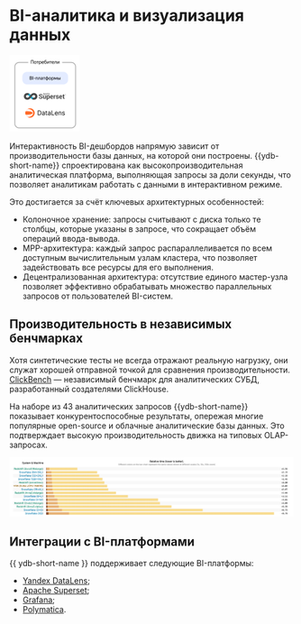 # BI-аналитика и визуализация данных

![](_includes/olap_bi.png)

Интерактивность BI-дешбордов напрямую зависит от производительности базы данных, на которой они построены. {{ydb-short-name}} спроектирована как высокопроизводительная аналитическая платформа, выполняющая запросы за доли секунды, что позволяет аналитикам работать с данными в интерактивном режиме.

Это достигается за счёт ключевых архитектурных особенностей:

- Колоночное хранение: запросы считывают с диска только те столбцы, которые указаны в запросе, что сокращает объём операций ввода-вывода.
- MPP-архитектура: каждый запрос распараллеливается по всем доступным вычислительным узлам кластера, что позволяет задействовать все ресурсы для его выполнения.
- Децентрализованная архитектура: отсутствие единого мастер-узла позволяет эффективно обрабатывать множество параллельных запросов от пользователей BI-систем.

## Производительность в независимых бенчмарках

Хотя синтетические тесты не всегда отражают реальную нагрузку, они служат хорошей отправной точкой для сравнения производительности. [ClickBench](https://benchmark.clickhouse.com/#system=+Rf%7Cnof%7CYD&type=-&machine=-ca2%7Cgle%7C6ax%7Cae-%7C6ale%7Cgel%7C3al&cluster_size=-&opensource=-&tuned=+n&metric=hot&queries=-) — независимый бенчмарк для аналитических СУБД, разработанный создателями ClickHouse.

На наборе из 43 аналитических запросов {{ydb-short-name}} показывает конкурентоспособные результаты, опережая многие популярные open-source и облачные аналитические базы данных. Это подтверждает высокую производительность движка на типовых OLAP-запросах.

![](_includes/clickbench.png)

## Интеграции с BI-платформами

{{ ydb-short-name }} поддерживает следующие BI-платформы:

- [Yandex DataLens](../../../../integrations/visualization/datalens.md);
- [Apache Superset](../../../../integrations/visualization/superset.md);
- [Grafana](../../../../integrations/visualization/grafana.md);
- [Polymatica](https://wiki.polymatica.ru/display/PDTNUG1343/YDB+Server).
